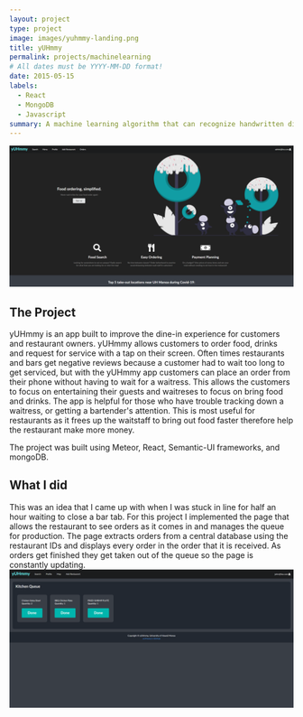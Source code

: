 ```yaml
---
layout: project
type: project
image: images/yuhmmy-landing.png
title: yUHmmy
permalink: projects/machinelearning
# All dates must be YYYY-MM-DD format!
date: 2015-05-15
labels:
  - React
  - MongoDB
  - Javascript
summary: A machine learning algorithm that can recognize handwritten digit using linear regression.
---
```


<img class="ui image centered image" src="../images/yuhmmy-landing.png">


## The Project
yUHmmy is an app built to improve the dine-in experience for customers and restaurant owners. yUHmmy allows customers to order food, drinks and request for service with a tap on their screen. Often times restaurants and bars get negative reviews because a customer had to wait too long to get serviced, but with the yUHmmy app customers can place an order from their phone without having to wait for a waitress. This allows the customers to focus on entertaining their guests and waitreses to focus on bring food and drinks. 
The app is helpful for those who have trouble tracking down a waitress, or getting a bartender's attention. This is most useful for restaurants as it frees up the waitstaff to bring out food faster therefore help the restaurant make more money. 

The project was built using Meteor, React, Semantic-UI frameworks, and mongoDB.

## What I did

This was an idea that I came up with when I was stuck in line for half an hour waiting to close a bar tab. For this project I implemented the page that allows the restaurant to see orders as it comes in and manages the queue for production. The page extracts orders from a central database using the restaurant IDs and displays every order in the order that it is received. As orders get finished they get taken out of the queue so the page is constantly updating.  
<img class="ui image centered image" src="../images/orderpage.png">